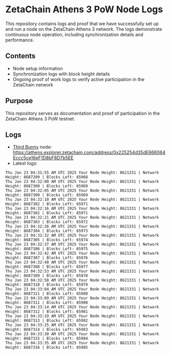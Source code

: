 # ZetaChain Athens 3 PoW Node Logs
This repository contains logs and proof that we have successfully set up and run a node on the ZetaChain Athens 3 network. The logs demonstrate continuous node operation, including synchronization details and performance.

## Contents
- Node setup information
- Synchronization logs with block height details
- Ongoing proof of work logs to verify active participation in the ZetaChain network

## Purpose
This repository serves as documentation and proof of participation in the ZetaChain Athens 3 PoW testnet.

## Logs

- [Third Bunny](https://thirdbunny.xyz/) node: https://athens.explorer.zetachain.com/address/0x225254d35dE666064Eccc5ce16eF1D8bF8D7b5EE
- Latest logs:
```
Thu Jan 23 04:31:55 AM UTC 2025 Your Node Height: 8621331 | Network Height: 8687299 | Blocks Left: 65968
Thu Jan 23 04:32:00 AM UTC 2025 Your Node Height: 8621331 | Network Height: 8687300 | Blocks Left: 65969
Thu Jan 23 04:32:05 AM UTC 2025 Your Node Height: 8621331 | Network Height: 8687300 | Blocks Left: 65969
Thu Jan 23 04:32:10 AM UTC 2025 Your Node Height: 8621331 | Network Height: 8687302 | Blocks Left: 65971
Thu Jan 23 04:32:16 AM UTC 2025 Your Node Height: 8621331 | Network Height: 8687302 | Blocks Left: 65971
Thu Jan 23 04:32:21 AM UTC 2025 Your Node Height: 8621331 | Network Height: 8687303 | Blocks Left: 65972
Thu Jan 23 04:32:26 AM UTC 2025 Your Node Height: 8621331 | Network Height: 8687304 | Blocks Left: 65973
Thu Jan 23 04:32:32 AM UTC 2025 Your Node Height: 8621331 | Network Height: 8687305 | Blocks Left: 65974
Thu Jan 23 04:32:37 AM UTC 2025 Your Node Height: 8621331 | Network Height: 8687306 | Blocks Left: 65975
Thu Jan 23 04:32:42 AM UTC 2025 Your Node Height: 8621331 | Network Height: 8687307 | Blocks Left: 65976
Thu Jan 23 04:32:48 AM UTC 2025 Your Node Height: 8621331 | Network Height: 8687308 | Blocks Left: 65977
Thu Jan 23 04:32:53 AM UTC 2025 Your Node Height: 8621331 | Network Height: 8687309 | Blocks Left: 65978
Thu Jan 23 04:32:58 AM UTC 2025 Your Node Height: 8621331 | Network Height: 8687310 | Blocks Left: 65979
Thu Jan 23 04:33:04 AM UTC 2025 Your Node Height: 8621331 | Network Height: 8687311 | Blocks Left: 65980
Thu Jan 23 04:33:09 AM UTC 2025 Your Node Height: 8621331 | Network Height: 8687311 | Blocks Left: 65980
Thu Jan 23 04:33:14 AM UTC 2025 Your Node Height: 8621331 | Network Height: 8687312 | Blocks Left: 65981
Thu Jan 23 04:33:19 AM UTC 2025 Your Node Height: 8621331 | Network Height: 8687313 | Blocks Left: 65982
Thu Jan 23 04:33:25 AM UTC 2025 Your Node Height: 8621331 | Network Height: 8687314 | Blocks Left: 65983
Thu Jan 23 04:33:30 AM UTC 2025 Your Node Height: 8621331 | Network Height: 8687315 | Blocks Left: 65984
Thu Jan 23 04:33:35 AM UTC 2025 Your Node Height: 8621331 | Network Height: 8687316 | Blocks Left: 65985
```
